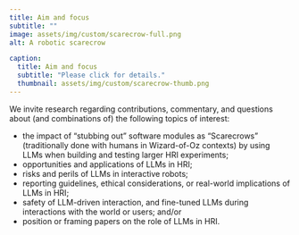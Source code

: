 ```yaml
---
title: Aim and focus
subtitle: ""
image: assets/img/custom/scarecrow-full.png
alt: A robotic scarecrow

caption:
  title: Aim and focus
  subtitle: "Please click for details."
  thumbnail: assets/img/custom/scarecrow-thumb.png
---
```

We invite research regarding contributions, commentary, and questions about (and combinations of) the following topics of interest:

* the impact of “stubbing out” software modules as “Scarecrows” (traditionally done with humans in Wizard-of-Oz contexts) by using LLMs when building and testing larger HRI experiments;
* opportunities and applications of LLMs in HRI;
* risks and perils of LLMs in interactive robots;
* reporting guidelines, ethical considerations, or real-world implications of LLMs in HRI;
* safety of LLM-driven interaction, and fine-tuned LLMs during interactions with the world or users; and/or
* position or framing papers on the role of LLMs in HRI.

